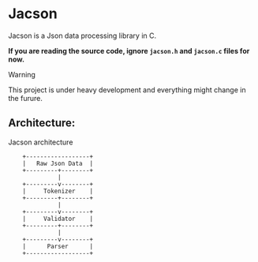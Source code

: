 # Jacson
Jacson is a Json data processing library in C.

**If you are reading the source code, ignore `jacson.h` and `jacson.c` files for now.**

> [!WARNING]
> This project is under heavy development and everything might change in the furure.


## Architecture:
Jacson architecture

```
    +------------------+
    |   Raw Json Data  |
    +---------+--------+
              |         
    +---------v--------+
    |     Tokenizer    |
    +---------+--------+
              |         
    +---------v--------+
    |     Validator    |
    +---------+--------+
              |         
    +---------v--------+
    |      Parser      |
    +------------------+
```
